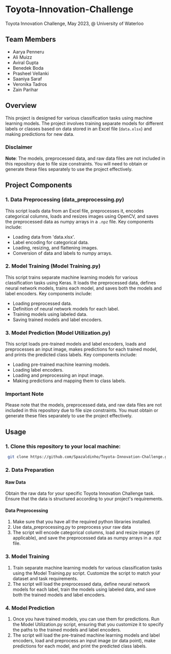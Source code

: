 # Toyota-Innovation-Challenge
Toyota Innovation Challenge, May 2023, @ University of Waterloo

## Team Members
- Aarya Penneru
- Ali Muizz
- Aviral Gupta
- Benedek Boda
- Prasheel Vellanki
- Saaniya Saraf
- Veronika Tadros
- Zain Parihar

## Overview

This project is designed for various classification tasks using machine learning models. The project involves training separate models for different labels or classes based on data stored in an Excel file (`data.xlsx`) and making predictions for new data.

### Disclaimer

**Note**: The models, preprocessed data, and raw data files are not included in this repository due to file size constraints. You will need to obtain or generate these files separately to use the project effectively.

## Project Components

### 1. Data Preprocessing (data_preprocessing.py)

This script loads data from an Excel file, preprocesses it, encodes categorical columns, loads and resizes images using OpenCV, and saves the preprocessed data as numpy arrays in a `.npz` file. Key components include:

- Loading data from 'data.xlsx'.
- Label encoding for categorical data.
- Loading, resizing, and flattening images.
- Conversion of data and labels to numpy arrays.

### 2. Model Training (Model Training.py)

This script trains separate machine learning models for various classification tasks using Keras. It loads the preprocessed data, defines neural network models, trains each model, and saves both the models and label encoders. Key components include:

- Loading preprocessed data.
- Definition of neural network models for each label.
- Training models using labeled data.
- Saving trained models and label encoders.

### 3. Model Prediction (Model Utilization.py)

This script loads pre-trained models and label encoders, loads and preprocesses an input image, makes predictions for each trained model, and prints the predicted class labels. Key components include:

- Loading pre-trained machine learning models.
- Loading label encoders.
- Loading and preprocessing an input image.
- Making predictions and mapping them to class labels.

### Important Note

Please note that the models, preprocessed data, and raw data files are not included in this repository due to file size constraints. You must obtain or generate these files separately to use the project effectively.

## Usage

### 1. Clone this repository to your local machine:
   ```bash
    git clone https://github.com/Spazaldinho/Toyota-Innovation-Challenge.git
   ```
### 2. Data Preparation
#### Raw Data
  Obtain the raw data for your specific Toyota Innovation Challenge task. Ensure that the data is structured according to   your project's requirements.
#### Data Preprocessing
  1. Make sure that you have all the required python libraries installed.
  2. Use data_preprocessing.py to preprocess your raw data
  3. The script will encode categorical columns, load and resize images (if applicable), and save the preprocessed data as numpy arrays in a .npz file.
### 3. Model Training
  1. Train separate machine learning models for various classification tasks using the Model Training.py script. Customize the script to match your dataset and task requirements.
  2. The script will load the preprocessed data, define neural network models for each label, train the models using labeled data, and save both the trained models and label encoders.
### 4. Model Prediction
  1. Once you have trained models, you can use them for predictions. Run the Model Utilization.py script, ensuring that you customize it to specify the paths to the trained models and label encoders.
  2. The script will load the pre-trained machine learning models and label encoders, load and preprocess an input image (or data point), make predictions for each model, and print the predicted class labels.
